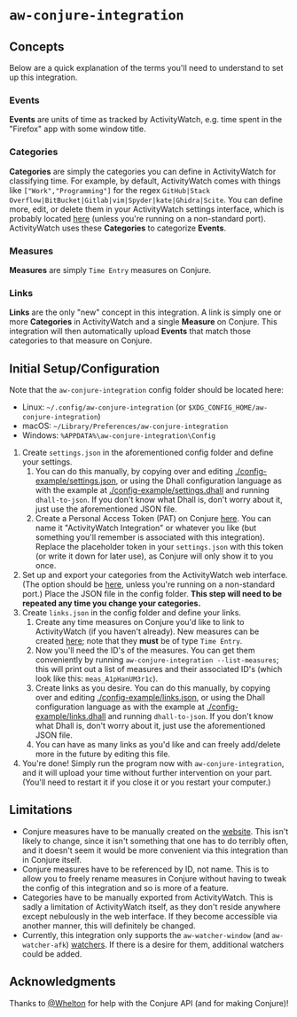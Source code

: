 # `aw-conjure-integration`

## Concepts

Below are a quick explanation of the terms you'll need to understand to set up
this integration.

### Events

**Events** are units of time as tracked by ActivityWatch, e.g. time spent in the
"Firefox" app with some window title.

### Categories

**Categories** are simply the categories you can define in ActivityWatch for
classifying time.  For example, by default, ActivityWatch comes with things like
`["Work","Programming"]` for the regex
`GitHub|Stack Overflow|BitBucket|Gitlab|vim|Spyder|kate|Ghidra|Scite`.
You can define more, edit, or delete them in your ActivityWatch settings
interface, which is probably located [here](http://localhost:5600/#/settings)
(unless you're running on a non-standard port).  ActivityWatch uses these
**Categories** to categorize **Events**.

### Measures

**Measures** are simply `Time Entry` measures on Conjure.

### Links

**Links** are the only "new" concept in this integration.  A link is simply one
or more **Categories** in ActivityWatch and a single **Measure** on Conjure.
This integration will then automatically upload **Events** that match those
categories to that measure on Conjure.

## Initial Setup/Configuration

Note that the `aw-conjure-integration` config folder should be located here:

* Linux: `~/.config/aw-conjure-integration` (or
  `$XDG_CONFIG_HOME/aw-conjure-integration`)
* macOS: `~/Library/Preferences/aw-conjure-integration`
* Windows: `%APPDATA%\aw-conjure-integration\Config`

1. Create `settings.json` in the aforementioned config folder and define your
   settings.
   1. You can do this manually, by copying over and editing
      [./config-example/settings.json](./config-example/settings.json), or using
      the Dhall configuration language as with the example at
      [./config-example/settings.dhall](./config-example/settings.dhall) and
      running `dhall-to-json`.  If you don't know what Dhall is, don't worry
      about it, just use the aforementioned JSON file.
   2. Create a Personal Access Token (PAT) on Conjure
      [here](https://conjure.so/settings/api).  You can name it "ActivityWatch
      Integration" or whatever you like (but something you'll remember is
      associated with this integration).  Replace the placeholder token in your
      `settings.json` with this token (or write it down for later use), as
      Conjure will only show it to you once.
2. Set up and export your categories from the ActivityWatch web interface. (The
   option should be [here](http://localhost:5600/#/settings), unless you're
   running on a non-standard port.)  Place the JSON file in the config folder.
   **This step will need to be repeated any time you change your categories.**
3. Create `links.json` in the config folder and define your links.
   1. Create any time measures on Conjure you'd like to link to ActivityWatch
   (if you haven't already).  New measures can be created
   [here](https://conjure.so/measures/new); note that they **must** be of type
   `Time Entry`.
   2. Now you'll need the ID's of the measures.  You can get them conveniently
      by running `aw-conjure-integration --list-measures`; this will print out a
      list of measures and their associated ID's (which look like this:
      `meas_A1pHanUM3r1c`).
   3. Create links as you desire.  You can do this manually, by copying over and
      editing [./config-example/links.json](./config-example/links.json), or
      using the Dhall configuration language as with the example at
      [./config-example/links.dhall](./config-example/links.dhall) and
      running `dhall-to-json`.  If you don't know what Dhall is, don't worry
      about it, just use the aforementioned JSON file.
   4. You can have as many links as you'd like and can freely add/delete more
      in the future by editing this file.
4. You're done!  Simply run the program now with `aw-conjure-integration`, and
   it will upload your time without further intervention on your part.  (You'll
   need to restart it if you close it or you restart your computer.)

## Limitations

* Conjure measures have to be manually created on the
  [website](https://conjure.so/measures/new).  This isn't likely to change,
  since it isn't something that one has to do terribly often, and it doesn't
  seem it would be more convenient via this integration than in Conjure itself.
* Conjure measures have to be referenced by ID, not name.  This is to allow you
  to freely rename measures in Conjure without having to tweak the config of
  this integration and so is more of a feature.
* Categories have to be manually exported from ActivityWatch.  This is sadly a
  limitation of ActivityWatch itself, as they don't reside anywhere except
  nebulously in the web interface.  If they become accessible via another
  manner, this will definitely be changed.
* Currently, this integration only supports the `aw-watcher-window` (and
  `aw-watcher-afk`)
  [watchers](https://docs.activitywatch.net/en/latest/watchers.html).  If there
  is a desire for them, additional watchers could be added.

## Acknowledgments

Thanks to [@Whelton](https://github.com/Whelton) for help with the Conjure API
(and for making Conjure)!
